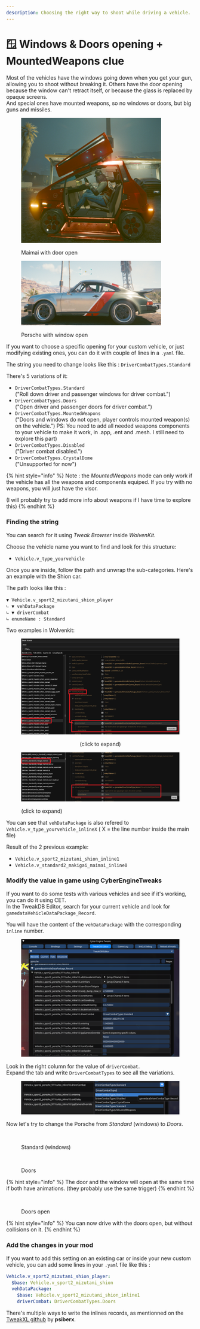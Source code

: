 ```yaml
---
description: Choosing the right way to shoot while driving a vehicle.
---
```


# 🪟 Windows & Doors opening + MountedWeapons clue

Most of the vehicles have the windows going down when you get your gun, allowing you to shoot without breaking it. Others have the door opening because the window can't retract itself, or because the glass is replaced by opaque screens. \
And special ones have mounted weapons, so no windows or doors, but big guns and missiles.

<figure><img src="../../../.gitbook/assets/driverCombatMode_05.png" alt="" width="375"><figcaption><p>Maimai with door open</p></figcaption></figure>

<figure><img src="../../../.gitbook/assets/driverCombatMode_07.png" alt="" width="375"><figcaption><p>Porsche with window open</p></figcaption></figure>

If you want to choose a specific opening for your custom vehicle, or just modifying existing ones, you can do it with couple of lines in a `.yaml` file.

The string you need to change looks like this : `DriverCombatTypes.Standard`

There's 5 variations of it:

* `DriverCombatTypes.Standard` \
  ("Roll down driver and passenger windows for driver combat.")
* `DriverCombatTypes.Doors` \
  ("Open driver and passenger doors for driver combat.")
* `DriverCombatTypes.MountedWeapons` \
  ("Doors and windows do not open, player controls mounted weapon(s) on the vehicle.") PS: You need to add all needed weapons components to your vehicle to make it work, in .app, .ent and .mesh. I still need to explore this part)
* `DriverCombatTypes.Disabled` \
  ("Driver combat disabled.")
* `DriverCombatTypes.CrystalDome`\
  ("Unsupported for now")

{% hint style="info" %}
Note : the _MountedWeapons_ mode can only work if the vehicle has all the weapons and components equiped. If you try with no weapons, you will just have the visor.

(I will probably try to add more info about weapons if I have time to explore this)
{% endhint %}

###

### Finding the string

You can search for it using _Tweak Browser_ inside _WolvenKit._

Choose the vehicle name you want to find and look for this structure:

* `Vehicle.v_type_yourvehicle`

Once you are inside, follow the path and unwrap the sub-categories. Here's an example with the Shion car.

The path looks like this :&#x20;

`▼ Vehicle.v_sport2_mizutani_shion_player`\
&#x20;  `∟ ▼ vehDataPackage`\
&#x20;     `­∟ ▼ driverCombat`\
&#x20;        `∟ enumeName : Standard`

Two examples in Wolvenkit:

<div align="center" data-full-width="false">

<figure><img src="../../../.gitbook/assets/driverCombatMode_03.png" alt=""><figcaption><p>(click to expand)</p></figcaption></figure>

</div>

<figure><img src="../../../.gitbook/assets/driverCombatMode_04.png" alt=""><figcaption><p>(click to expand)</p></figcaption></figure>

You can see that `vehDataPackage` is also refered to `Vehicle.v_type_yourvehicle_inlineX` ( X = the line number inside the main file)

Result of the 2 previous example:

* `Vehicle.v_sport2_mizutani_shion_inline1`
* `Vehicle.v_standard2_makigai_maimai_inline0`

### Modify the value in game using CyberEngineTweaks

If you want to do some tests with various vehicles and see if it's working, you can do it using CET. \
In the TweakDB Editor, search for your current vehicle and look for `gamedataVehicleDataPackage_Record`.

You will have the content of the `vehDataPackage` with the corresponding `inline` number.

<figure><img src="../../../.gitbook/assets/driverCombatMode_01.png" alt=""><figcaption></figcaption></figure>

Look in the right column for the value of `driverCombat`. \
Expand the tab and write `DriverCombatTypes` to see all the variations.

<figure><img src="../../../.gitbook/assets/driverCombatMode_02.png" alt=""><figcaption></figcaption></figure>

Now let's try to change the Porsche from _Standard_ (windows) to _Doors_.

<figure><img src="../../../.gitbook/assets/windows_open_01.gif" alt=""><figcaption><p>Standard (windows)</p></figcaption></figure>

<figure><img src="../../../.gitbook/assets/doors_open_01.gif" alt=""><figcaption><p>Doors</p></figcaption></figure>

{% hint style="info" %}
The door and the window will open at the same time if both have animations. (they probably use the same trigger)
{% endhint %}

<figure><img src="../../../.gitbook/assets/doors_open_02.gif" alt=""><figcaption><p>Doors open</p></figcaption></figure>

{% hint style="info" %}
You can now drive with the doors open, but without collisions on it.
{% endhint %}

###

### Add the changes in your mod

If you want to add this setting on an existing car or inside your new custom vehicle, you can add some lines in your `.yaml` file like this :

```yaml
Vehicle.v_sport2_mizutani_shion_player:
  $base: Vehicle.v_sport2_mizutani_shion
  vehDataPackage:
    $base: Vehicle.v_sport2_mizutani_shion_inline1
    driverCombat: DriverCombatTypes.Doors
```

There's multiple ways to write the inlines records, as mentionned on the [TweakXL github](https://github.com/psiberx/cp2077-tweak-xl/wiki/YAML-Tweaks) by **psiberx**.
